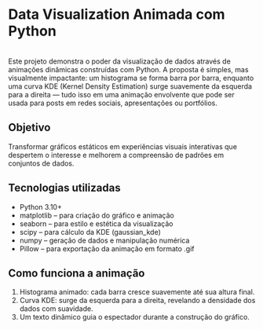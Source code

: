 # Data Visualization Animada com Python 

<br> Este projeto demonstra o poder da visualização de dados através de animações dinâmicas construídas com Python. A proposta é simples, mas visualmente impactante: um histograma se forma barra por barra, enquanto uma curva KDE (Kernel Density Estimation) surge suavemente da esquerda para a direita — tudo isso em uma animação envolvente que pode ser usada para posts em redes sociais, apresentações ou portfólios. <br>

## Objetivo 

Transformar gráficos estáticos em experiências visuais interativas que despertem o interesse e melhorem a compreensão de padrões em conjuntos de dados. 

## Tecnologias utilizadas 

- Python 3.10+ 
- matplotlib – para criação do gráfico e animação 
- seaborn – para estilo e estética da visualização 
- scipy – para cálculo da KDE (gaussian_kde) 
- numpy – geração de dados e manipulação numérica 
- Pillow – para exportação da animação em formato .gif 

## Como funciona a animação 

1. Histograma animado: cada barra cresce suavemente até sua altura final. 
2. Curva KDE: surge da esquerda para a direita, revelando a densidade dos dados com suavidade. 
3. Um texto dinâmico guia o espectador durante a construção do gráfico. 
